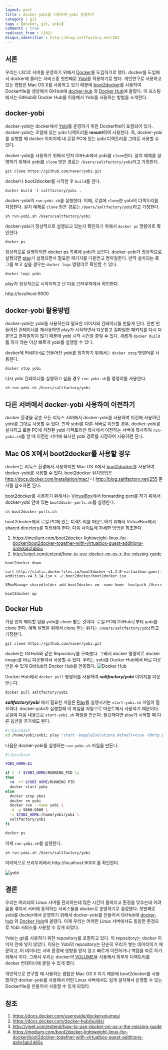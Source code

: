 ```yaml
---
layout: post
title : docker-yobi를 이용하여 yobi 운영하기
category : git
tags : [docker, git, yobi]
comments : true
redirect_from : /261/
disqus_identifier : http://blog.saltfactory.net/261
---
```


## 서론

우리는 LXC로 서버를 운영하기 위해서 [Docker](http://docker.com)를 도입하기로 했다. docker를 도입해서 docker에 올리는 서비스중 첫번째로 [Yobi](http://yobi.io)를 적용하기로 했다. 개인연구로 사용하고 있는 랩탑은 Mac OS X를 사용하고 있기 때문에 [boot2docker]()를 사용하여 Dockerfile을 생성해서 GitHub에 [docker-hub](https://github.com/saltfactory/docker-yobi) 와 [Docker Hub](https://registry.hub.docker.com/u/saltfactory/yobi/)에 올렸다. 이 포스팅에서는 GitHub와 Docker Hub를 이용해서 Yobi를 사용하는 방법을 소개한다.

<!--more-->

## docker-yobi

docker-yobi는 docker에서 [Yobi](http://yobi.io)를 운영하기 위한 Dockerfile이 포함되어 있다. docker-yobi는 로컬에 있는 yobi 디렉토리를 **mount**하여 사용한다. 즉, docker-yobi를 실행할 때 docker 이미지에 내 로컬 PC에 있는 yobi 디렉토리를 그대로 사용할 수 있다.

docker-yobi를 사용하기 위해서 먼저 GitHub에서 yobi를 `clone`한다. 설치 예제를 설명하기 위해서 yobi를 `clone` 받은 경로는 `/Users/saltfactory/yobi`라고 가정한다.

```
git clone https://github.com/naver/yobi.git
```

docker나 boot2docker를 시작한 후 `build`를 한다.

```
docker build -t saltfactory/yobi .
```

docker-yobi의 `run-yobi.sh`를 실행한다. 이때, 로컬에 `clone`한 yobi의 디렉토리를 지정한다. 설치 예제로 `clone` 받은 경로는 `/Users/saltfactory/yobi`라고 가정한다.

```
sh run-yobi.sh /Users/saltfactory/yobi
```

docker-yobi가 정상적으로 실행되고 있는지 확인하기 위해서 `docker ps` 명령어로 확인한다.

```
docker ps
```
정상적으로 실행이되면 docker ps 목록에 yobi가 보인다. docker-yobi가 정상적으로 실행되면 [play](https://www.playframework.com/)가 실행되면서 필요한 패키지를 다운받고 컴파일한다. 만약 설치되는 로그를 보고 싶을 경우는 `docker logs` 명령어로 확인할 수 있다.

```
docker logs yobi
```

play가 정상적으로 시작이되고 난 다음 브라우저에서 확인한다.

http://localhost:9000


## docker-yobi 활용방법

docker-yobi는 yobi를 사용하는데 필요한 이미지와 컨테이너를 만들게 된다. 한번 만들어진 컨테이너를 재사용하면 play가 시작하면서 다운받고 컴파일한 패키지를 다시 다운받고 컴파일하지 않기 때문에 yobi 시작 시간을 줄일 수 있다. 새롭게 `docker build`를 하지 않는 이상 빠르게 yobi를 실행할 수 있다.

docker에 커네이너로 만들어진 yobi를 정지하기 위해서는 `docker stop` 명령어를 사용한다.

```
docker stop yobi
```

다시 yobi 컨테이너를 실행하고 싶을 경우 `run-yobi.sh`를 명령어를 사용한다.

```
sh run-yobi.sh /Users/saltfactory/yobi
```

## 다른 서버에서 docker-yobi 사용하여 이전하기

docker 환경을 갖춘 모든 리눅스 서버에서 docker-yobi를 사용하여 이전에 사용하던 yobi를 그대로 사용할 수 있다. 만약 yobi를 다른 서버로 이전할 경우, docker-yobi를 설치하고 로컬 PC에 저장된 yobi 디렉토리만 복사해서 이전하는 서버에 복사하여 `run-yobi.sh`를 할 때 이전한 서버에 복사한 yobi 경로를 지정하여 사용하면 된다.


## Mac OS X에서 boot2docker를 사용할 경우

docker는 리눅스 환경에서 사용하지만 Mac OS X에서 [boot2docker](http://docs.docker.com/installation/mac/)를 사용하여 docker-yobi를 사용할 수 있다.
boot2docker 설치방법은 http://docs.docker.com/installation/mac/ 나 http://blog.saltfactory.net/255 문서를 참조하면 된다.

boot2docker를 사용하기 위해서는 [VirtualBox](https://www.virtualbox.org)에서 forwarding port를 하기 위해서 docker-yobi 안에 있는 `boot2dockr-ports.sh`를 실행한다.

```
sh boot2docker-ports.sh
```

boot2docker에서 로컬 PC에 있는 디렉토리를 마운트하기 위해서 VirtualBox에서 shared directory를 지정해야 한다. 다음 사이트에 자세한 방법을 참조한다.

  1. https://medium.com/boot2docker-lightweight-linux-for-docker/boot2docker-together-with-virtualbox-guest-additions-da1e3ab2465c
  2. http://viget.com/extend/how-to-use-docker-on-os-x-the-missing-guide

```
boot2docker down
```

```
curl http://static.dockerfiles.io/boot2docker-v1.2.0-virtualbox-guest-additions-v4.3.14.iso > ~/.boot2docker/boot2docker.iso
```

```
VBoxManage sharedfolder add boot2docker-vm -name home -hostpath /Users
```

```
boot2docker up
```

## Docker Hub

가장 먼저 해야할 일을 yobi를 clone 받는 것이다. 로컬 PC에 GitHub로부터 yobi를 clone 한다. 예제 설명을 위해서 clone 받는 위치는 `/Users/saltfactory/yobi`라고 가정한다.

```
git clone https://github.com/naver/yobi.git
```

docker는 GitHub와 같은 Repository를 구축했다. 그래서 docker 명령어로 docker image를 바로 다운받아서 사용할 수 있다. 우리는 yobi를 Docker Hub에서 바로 다운 받을 수 있게 GitHub와 Docker Hub를 연동했다.
![Docker Hub](http://asset.blog.hibrainapps.net/saltfactory/images/ecc95243-82dc-41ac-ba32-18e8b53992dc)

Docker Hub에서 `docker pull` 명령어를 사용하여  ***saltfactory/yobi*** 이미지를 다운 받는다.

```
docker pull saltfactory/yobi
```

***saltfactory/yobi*** 에서 필요한 파일은  [Play](https://www.playframework.com/)를 실행시키는 `start-yobi.sh` 파일이 필요하다. docker-yobi가 실행할때 이 파일을 자동으로 마운트해서 사용하기 때문이다. 로컬에 다음 내용으로 `start-yobi.sh` 파일을 만든다. 필요하다면 play가 시작할 때 다른 옵션을 추가해도 된다.

```bash
#!/bin/bash
cd /home/yobi/yobi; play "start -DapplyEvolutions.default=true -Dhttp.port=9000"
```

다음은 docker-yobi를 실행하는 `run-yobi.sh` 파일을 만든다.

```bash
#!/bin/bash

YOBI_HOME=$1

if [ -f $YOBI_HOME/RUNNING_PID ];
then
  rm -rf $YOBI_HOME/RUNNING_PID
  docker start yobi
else
  docker stop yboi
  docker rm yobi
  docker run --name yobi \
  -d -p 9000:9000 \
  -v $YOBI_HOME:/home/yobi/yobi \
  saltfactory/yobi
fi

docker ps
```

이제 `run-yobi.sh`를 실행한다.

```
sh run-yobi.sh /Users/saltfactory/yobi
```
마지막으로 브라우저에서 http://localhost:9000 를 확인한다.

![yobi](http://asset.blog.hibrainapps.net/saltfactory/images/35066d0d-0840-4d5b-9573-c1010ec914b3)

## 결론

우리는 여러대의 Linux 서버를 관리하는데 많은 시간이 들여지고 환경을 맞추는데 어려움을 겪어서 서버에 동작하는 서비스들을 docker로 운영하기로 결정했다. 첫번째로 yobi를 docker에서 운영하기 위해서 docker-yobi를 만들어서 GitHub에 [docker-hub](https://github.com/saltfactory/docker-yobi) 와 [Docker Hub](https://registry.hub.docker.com/u/saltfactory/yobi/)에 올렸다. 이제 우리는 어떠한 Linux 서버에서도 동일한 환경으로 Yobi 서비스를 사용할 수 있게 되었다.

Yobi는 git를 사용하기 위한 repository를 포함하고 있다. 이 repository는 docker 이미지 안에 넣지 않았다. 이유는 Yobi의 repository는 단순히 우리가 쌓는 데이터이기 때문이고, 이 데이터는 서버 환경에 영향을 받지 않고 빠르게 이전하거나 백업을 따로 하기 위해서 이다. 그래서 우리는 docker의 [VOLUME](https://docs.docker.com/userguide/dockervolumes/)을 사용해서 외부의 디렉토리를 docker 컨테이너에 올릴 수 있게 했다.

개인적으로 연구할 때 사용하는 랩탑은 Mac OS X 이기 때문에 boot2docker를 사용했지만 docker-yobi를 사용해서 어떤 Linux 서버에서도 쉽게 설치해서 운영할 수 있는 Dockerfile을 만들어서 사용할 수 있게 되었다.


## 참조

1. https://docs.docker.com/userguide/dockervolumes/
2. https://docs.docker.com/docker-hub/builds/
3. http://viget.com/extend/how-to-use-docker-on-os-x-the-missing-guide
4. https://medium.com/boot2docker-lightweight-linux-for-docker/boot2docker-together-with-virtualbox-guest-additions-da1e3ab2465c

